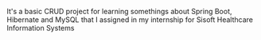 It's a basic CRUD project for learning somethings about Spring Boot, Hibernate and MySQL that I assigned in my internship for Sisoft Healthcare Information Systems
